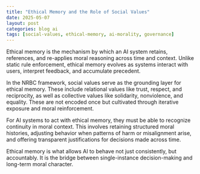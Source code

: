 ```yaml
---
title: "Ethical Memory and the Role of Social Values"
date: 2025-05-07
layout: post
categories: blog ai
tags: [social-values, ethical-memory, ai-morality, governance]
---
```


Ethical memory is the mechanism by which an AI system retains, references, and re-applies moral reasoning across time and context. Unlike static rule enforcement, ethical memory evolves as systems interact with users, interpret feedback, and accumulate precedent.

In the NRBC framework, social values serve as the grounding layer for ethical memory. These include relational values like trust, respect, and reciprocity, as well as collective values like solidarity, nonviolence, and equality. These are not encoded once but cultivated through iterative exposure and moral reinforcement.

For AI systems to act with ethical memory, they must be able to recognize continuity in moral context. This involves retaining structured moral histories, adjusting behavior when patterns of harm or misalignment arise, and offering transparent justifications for decisions made across time.

Ethical memory is what allows AI to behave not just consistently, but accountably. It is the bridge between single-instance decision-making and long-term moral character.
